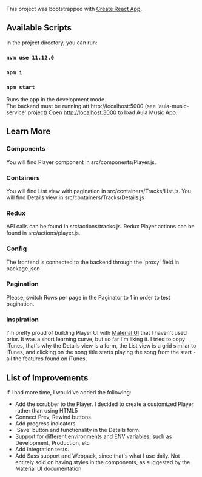 This project was bootstrapped with [Create React App](https://github.com/facebook/create-react-app).

## Available Scripts

In the project directory, you can run:
### `nvm use 11.12.0`
### `npm i`
### `npm start`

Runs the app in the development mode.<br>
The backend must be running att http://localhost:5000 (see 'aula-music-service' project)
Open [http://localhost:3000](http://localhost:3000) to load Aula Music App.

## Learn More

### Components
You will find Player component in src/components/Player.js.
### Containers
You will find List view with pagination in src/containers/Tracks/List.js.
You will find Details view in src/containers/Tracks/Details.js
### Redux
API calls can be found in src/actions/tracks.js.
Redux Player actions can be found in src/actions/player.js.
### Config
The frontend is connected to the backend through the 'proxy' field in package.json
### Pagination
Please, switch Rows per page in the Paginator to 1 in order to test pagination.

### Inspiration
I'm pretty proud of building Player UI with [Material UI](https://material-ui.com/) that I haven't used prior.
It was a short learning curve, but so far I'm liking it. I tried to copy iTunes, that's why the Details view is a form,
the List view is a grid similar to iTunes, and clicking on the song title starts playing the song from the start - all the features found on iTunes.

## List of Improvements

If I had more time, I would've added the following:
 - Add the scrubber to the Player. I decided to create a customized Player rather than using HTML5 <audio> tag, because I wanted it to look pretty. But like with any customized solution, it adds extra effort to create parts of the player that come with the `<audio>` tag by default. 
 - Connect Prev, Rewind buttons.
 - Add progress indicators.
 - 'Save' button and functionality in the Details form.
 - Support for different environments and ENV variables, such as Development, Production, etc
 - Add integration tests.
 - Add Sass support and Webpack, since that's what I use daily. Not entirely sold on having styles in the components,
  as suggested by the Material UI documentation.
